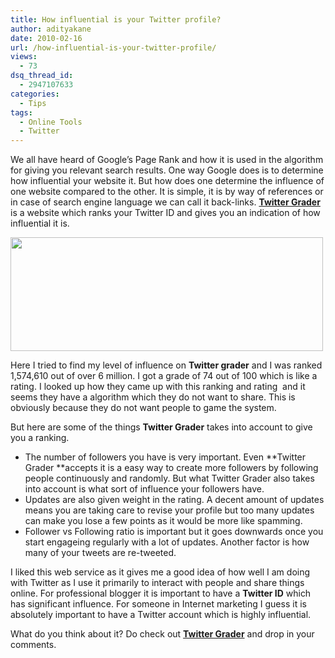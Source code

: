 ```yaml
---
title: How influential is your Twitter profile?
author: adityakane
date: 2010-02-16
url: /how-influential-is-your-twitter-profile/
views:
  - 73
dsq_thread_id:
  - 2947107633
categories:
  - Tips
tags:
  - Online Tools
  - Twitter
---
```

We all have heard of Google&#8217;s Page Rank and how it is used in the algorithm for giving you relevant search results. One way Google does is to determine how influential your website it. But how does one determine the influence of one website compared to the other. It is simple, it is by way of references or in case of search engine language we can call it back-links. **<a href="http://twitter.grader.com" onclick="_gaq.push(['_trackEvent', 'outbound-article', 'http://twitter.grader.com', 'Twitter Grader']);" >Twitter Grader</a>** is a website which ranks your Twitter ID and gives you an indication of how influential it is.

<a rel="attachment wp-att-20268" href="http://devilsworkshop.org/how-influential-is-your-twitter-profile/twitter_influence/"><img class="alignnone size-full wp-image-20268" title="twitter_influence" src="http://cdn.devilsworkshop.org/files/2010/02/twitter_influence.png" alt="" width="500" height="182" /></a>

Here I tried to find my level of influence on **Twitter grader** and I was ranked 1,574,610 out of over 6 million. I got a grade of 74 out of 100 which is like a rating. I looked up how they came up with this ranking and rating  and it seems they have a algorithm which they do not want to share. This is obviously because they do not want people to game the system.

But here are some of the things **Twitter Grader** takes into account to give you a ranking.

  * The number of followers you have is very important. Even **Twitter Grader **accepts it is a easy way to create more followers by following people continuously and randomly. But what Twitter Grader also takes into account is what sort of influence your followers have.
  * Updates are also given weight in the rating. A decent amount of updates means you are taking care to revise your profile but too many updates can make you lose a few points as it would be more like spamming.
  * Follower vs Following ratio is important but it goes downwards once you start engageing regularly with a lot of updates. Another factor is how many of your tweets are re-tweeted.

I liked this web service as it gives me a good idea of how well I am doing with Twitter as I use it primarily to interact with people and share things online. For professional blogger it is important to have a **Twitter ID** which has significant influence. For someone in Internet marketing I guess it is absolutely important to have a Twitter account which is highly influential.

What do you think about it? Do check out **<a href="http://twitter.grader.com" onclick="_gaq.push(['_trackEvent', 'outbound-article', 'http://twitter.grader.com', 'Twitter Grader']);" >Twitter Grader</a>** and drop in your comments.

